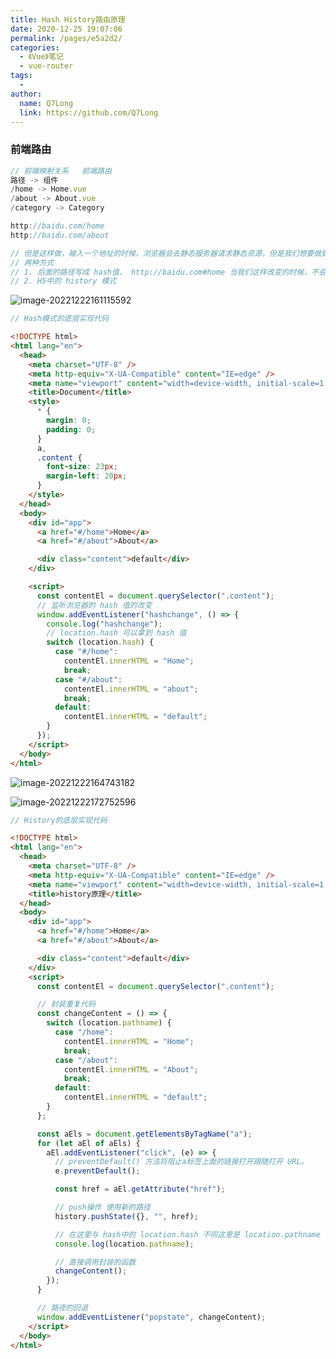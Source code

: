 ```yaml
---
title: Hash History路由原理
date: 2020-12-25 19:07:06
permalink: /pages/e5a2d2/
categories:
  - 《Vue》笔记
  - vue-router
tags:
  -
author:
  name: Q7Long
  link: https://github.com/Q7Long
---
```


### 前端路由

```js
// 前端映射关系   前端路由
路径 -> 组件
/home -> Home.vue
/about -> About.vue
/category -> Category

http://baidu.com/home
http://baidu.com/about

// 但是这样做，输入一个地址的时候，浏览器会去静态服务器请求静态资源，但是我们想要做到的就是，在我们改变路径的时候不要随便去静态服务器请求静态资源，如果去请求静态资源，那么所有的资源都会重新加载一遍，但我们不需要这么做
// 两种方式
// 1. 后面的路径写成 hash值， http://baidu.com#home 当我们这样改变的时候，不会去服务器请求静态资源的
// 2. H5中的 history 模式
```

![image-20221222161115592](http://www.zhangqilong.cn/img/qlBlog_images/Vue%E5%9F%BA%E7%A1%80/28_learn_vueRouter/01_%E5%AD%A6%E4%B9%A0%E8%B7%AF%E7%94%B1.assets/image-20221222161115592.png)

```js
// Hash模式的底层实现代码
```

```html
<!DOCTYPE html>
<html lang="en">
  <head>
    <meta charset="UTF-8" />
    <meta http-equiv="X-UA-Compatible" content="IE=edge" />
    <meta name="viewport" content="width=device-width, initial-scale=1.0" />
    <title>Document</title>
    <style>
      * {
        margin: 0;
        padding: 0;
      }
      a,
      .content {
        font-size: 23px;
        margin-left: 20px;
      }
    </style>
  </head>
  <body>
    <div id="app">
      <a href="#/home">Home</a>
      <a href="#/about">About</a>

      <div class="content">default</div>
    </div>

    <script>
      const contentEl = document.querySelector(".content");
      // 监听浏览器的 hash 值的改变
      window.addEventListener("hashchange", () => {
        console.log("hashchange");
        // location.hash 可以拿到 hash 值
        switch (location.hash) {
          case "#/home":
            contentEl.innerHTML = "Home";
            break;
          case "#/about":
            contentEl.innerHTML = "about";
            break;
          default:
            contentEl.innerHTML = "default";
        }
      });
    </script>
  </body>
</html>
```

![image-20221222164743182](http://www.zhangqilong.cn/img/qlBlog_images/Vue%E5%9F%BA%E7%A1%80/28_learn_vueRouter/01_%E5%AD%A6%E4%B9%A0%E8%B7%AF%E7%94%B1.assets/image-20221222164743182.png)

![image-20221222172752596](http://www.zhangqilong.cn/img/qlBlog_images/Vue%E5%9F%BA%E7%A1%80/28_learn_vueRouter/01_%E5%AD%A6%E4%B9%A0%E8%B7%AF%E7%94%B1.assets/image-20221222172752596.png)

```js
// History的底层实现代码
```

```html
<!DOCTYPE html>
<html lang="en">
  <head>
    <meta charset="UTF-8" />
    <meta http-equiv="X-UA-Compatible" content="IE=edge" />
    <meta name="viewport" content="width=device-width, initial-scale=1.0" />
    <title>history原理</title>
  </head>
  <body>
    <div id="app">
      <a href="#/home">Home</a>
      <a href="#/about">About</a>

      <div class="content">default</div>
    </div>
    <script>
      const contentEl = document.querySelector(".content");

      // 封装重复代码
      const changeContent = () => {
        switch (location.pathname) {
          case "/home":
            contentEl.innerHTML = "Home";
            break;
          case "/about":
            contentEl.innerHTML = "About";
            break;
          default:
            contentEl.innerHTML = "default";
        }
      };

      const aEls = document.getElementsByTagName("a");
      for (let aEl of aEls) {
        aEl.addEventListener("click", (e) => {
          // preventDefault() 方法将阻止a标签上面的链接打开跟随打开 URL。
          e.preventDefault();

          const href = aEl.getAttribute("href");

          // push操作 使用新的路径
          history.pushState({}, "", href);

          // 在这里与 hash中的 location.hash 不同这里是 location.pathname
          console.log(location.pathname);

          // 直接调用封装的函数
          changeContent();
        });
      }

      // 路径的回退
      window.addEventListener("popstate", changeContent);
    </script>
  </body>
</html>
```
